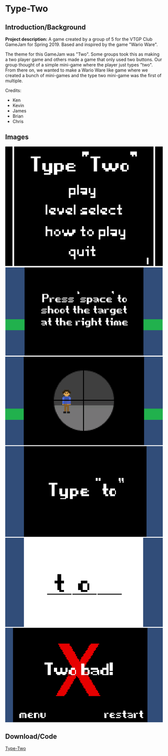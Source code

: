 # Type-Two


## Introduction/Background
**Project description:** A game created by a group of 5 for the VTGP Club GameJam for Spring 2019. Based and inspired by the game "Wario Ware".

The theme for this GameJam was "Two". Some groups took this as making a two player game and others made a game that only used two buttons. Our group thought of a simple mini-game where the player just types "two". From there on, we wanted to make a Wario Ware like game where we created a bunch of mini-games and the type two mini-game was the first of multiple.

Credits:

- Ken
- Kevin
- James
- Brian
- Chris


## Images


<img src="images/CSharp/Type-Two/Title_Screen.PNG"/>

<img src="images/CSharp/Type-Two/Sniper_Minigame_Prompt.PNG"/>

<img src="images/CSharp/Type-Two/Sniper_Minigame_Game.PNG"/>

<img src="images/CSharp/Type-Two/Type_To_Prompt.PNG"/>

<img src="images/CSharp/Type-Two/Type_To_Game.PNG"/>

<img src="images/CSharp/Type-Two/Game_Over_Screen.PNG"/> 


## Download/Code

[Type-Two](/zip_files/typetwofinal.zip)

